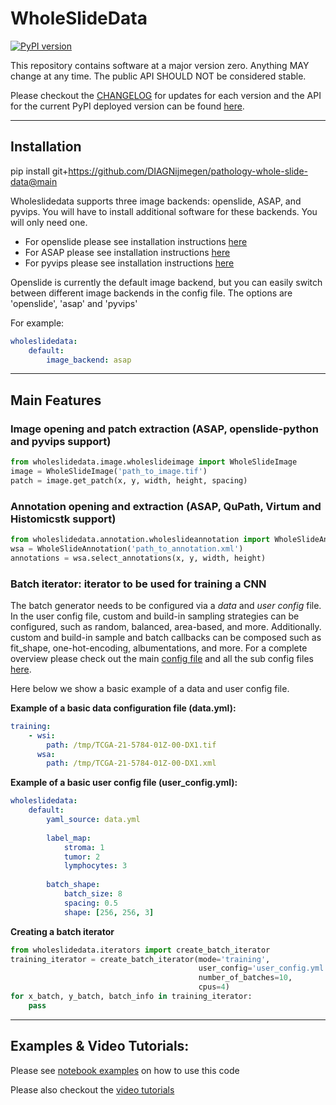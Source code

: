 # WholeSlideData

[![PyPI version](https://badge.fury.io/py/wholeslidedata.svg)](https://badge.fury.io/py/wholeslidedata)

This repository contains software at a major version zero. Anything MAY change at any time. The public API SHOULD NOT be considered stable.

Please checkout the [CHANGELOG](https://github.com/DIAGNijmegen/pathology-whole-slide-data/blob/main/CHANGELOG.md) for updates for each version and the API for the current PyPI deployed version can be found [here](https://diagnijmegen.github.io/pathology-whole-slide-data/).

-----
## Installation
pip install git+https://github.com/DIAGNijmegen/pathology-whole-slide-data@main

Wholeslidedata supports three image backends: openslide, ASAP, and pyvips. You will have to install additional software for these backends. You will only need one.

- For openslide please see installation instructions [here](https://openslide.org/download/)
- For ASAP please see installation  instructions [here](https://github.com/computationalpathologygroup/ASAP/releases/tag/ASAP-2.0-(Nightly))
- For pyvips please see installation instructions [here](https://anaconda.org/conda-forge/pyvips)

Openslide is currently the default image backend, but you can easily switch between different image backends in the config file. The options are 'openslide', 'asap' and 'pyvips'

For example:
```yaml
wholeslidedata:
    default:
        image_backend: asap
```

-----
## Main Features

### Image opening and patch extraction (ASAP, openslide-python and pyvips support)
```python
from wholeslidedata.image.wholeslideimage import WholeSlideImage
image = WholeSlideImage('path_to_image.tif') 
patch = image.get_patch(x, y, width, height, spacing)
```

### Annotation opening and extraction (ASAP, QuPath, Virtum and Histomicstk support)
```python
from wholeslidedata.annotation.wholeslideannotation import WholeSlideAnnotation
wsa = WholeSlideAnnotation('path_to_annotation.xml')
annotations = wsa.select_annotations(x, y, width, height)
```

### Batch iterator: iterator to be used for training a CNN

The batch generator needs to be configured via a *data* and *user config* file. In the user config file, custom and build-in sampling strategies can be configured, such as random, balanced, area-based, and more. Additionally. custom and build-in sample and batch callbacks can be composed such as fit_shape, one-hot-encoding, albumentations, and more. For a complete overview please check out the main [config file](https://github.com/DIAGNijmegen/pathology-whole-slide-data/blob/main/wholeslidedata/configuration/config_files/config.yml) and all the sub config files [here](https://github.com/DIAGNijmegen/pathology-whole-slide-data/tree/main/wholeslidedata/configuration/config_files).

Here below we show a basic example of a data and user config file.

**Example of a basic data configuration file (data.yml):**
```yaml
training:
    - wsi: 
        path: /tmp/TCGA-21-5784-01Z-00-DX1.tif
      wsa: 
        path: /tmp/TCGA-21-5784-01Z-00-DX1.xml       


```

**Example of a basic user config file (user_config.yml):**
```yaml
wholeslidedata:
    default:
        yaml_source: data.yml
        
        label_map:
            stroma: 1
            tumor: 2
            lymphocytes: 3
            
        batch_shape:
            batch_size: 8
            spacing: 0.5
            shape: [256, 256, 3]
```           

**Creating a batch iterator**
```python
from wholeslidedata.iterators import create_batch_iterator
training_iterator = create_batch_iterator(mode='training', 
                                          user_config='user_config.yml',
                                          number_of_batches=10,
                                          cpus=4) 
for x_batch, y_batch, batch_info in training_iterator:
    pass
```

-----
## Examples & Video Tutorials:
Please see [notebook examples](https://github.com/DIAGNijmegen/pathology-whole-slide-data/tree/main/notebooks) on how to use this code

Please also checkout the [video tutorials](https://github.com/DIAGNijmegen/pathology-whole-slide-data/tree/main/tutorials) 
